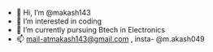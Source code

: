 - 👋 Hi, I’m @makash143
- 👀 I’m interested in coding
- 🌱 I’m currently pursuing Btech in Electronics
- 📫 mail-atmakash143@gmail.com , insta- @m.akash049
